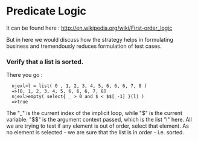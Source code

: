 # Predicate Logic 

It can be found here : http://en.wikipedia.org/wiki/First-order_logic

But in here we would discuss how the strategy helps in formulating business and tremendously reduces formulation of test cases. 

### Verify that a list is sorted.

There you go : 

      njexl>l = list( 0 , 1, 2, 3, 4, 5, 6, 6, 6, 7, 8 )
      =>[0, 1, 2, 3, 4, 5, 6, 6, 6, 7, 8]
      njexl>empty( select{ _ > 0 and $ < $$[_-1] }(l) )
      =>true

The "_" is the current index of the implicit loop, while "$" is the current variable. "$$" is the argument context 
passed, which is the list "l" here.
All we are trying to test if any element is out of order, select that element.
As no element is selected - we are sure that the list is in order - i.e. sorted.








